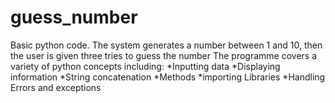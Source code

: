 # guess_number
Basic python code. The system generates a number between 1 and 10, then the user is given three tries to guess the number 
The programme covers a variety of python concepts including:
  *Inputting data
  *Displaying information
  *String concatenation
  *Methods
  *importing Libraries
  *Handling Errors and exceptions
